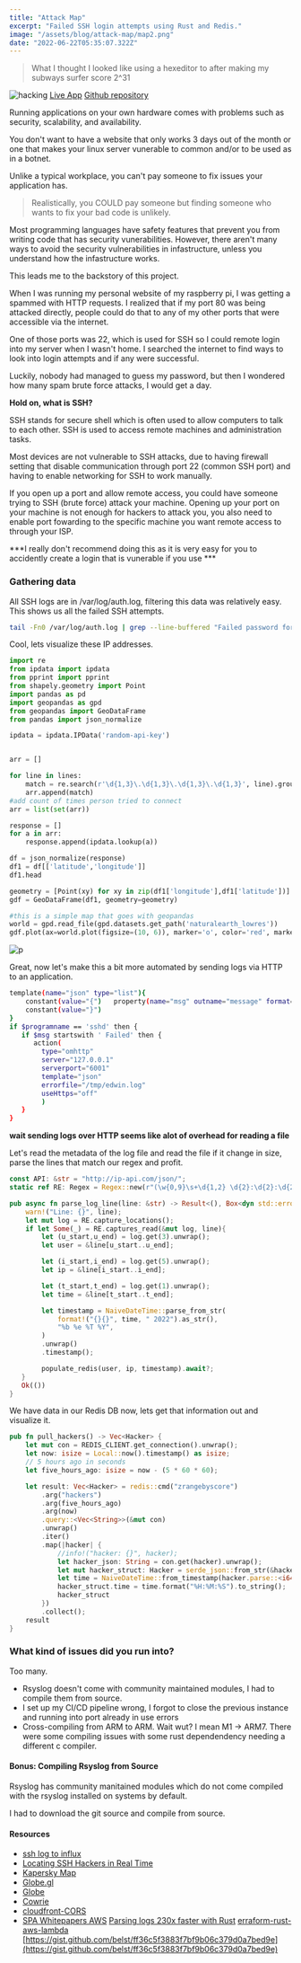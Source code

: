 ```yaml
---
title: "Attack Map"
excerpt: "Failed SSH login attempts using Rust and Redis."
image: "/assets/blog/attack-map/map2.png"
date: "2022-06-22T05:35:07.322Z"
---
```


> What I thought I looked like using a hexeditor to after making my subways surfer score 2^31

![hacking](/assets/blog/attack-map/hacker.gif)
[Live App](https://map.notedwin.tech)
[Github repository](https://github.com/notedwin/attack-map)

Running applications on your own hardware comes with problems such as security, scalability, and availability.

You don't want to have a website that only works 3 days out of the month or one that makes your linux server vunerable to common and/or to be used as in a botnet.

Unlike a typical workplace, you can't pay someone to fix issues your application has.
> Realistically, you COULD pay someone but finding someone who wants to fix your bad code is unlikely.


Most programming languages have safety features that prevent you from writing code that has security vunerabilities.
However, there aren't many ways to avoid the security vulnerabilities in infastructure, unless you understand how the infastructure works.

This leads me to the backstory of this project.

When I was running my personal website of my raspberry pi, I was getting a spammed with HTTP requests. I realized that if my port 80 was being attacked directly, people could do that to any of my other ports that were accessible via the internet.

One of those ports was 22, which is used for SSH so I could remote login into my server when I wasn't home. I searched the internet to find ways to look into login attempts and if any were successful.

Luckily, nobody had managed to guess my password, but then I wondered how many spam brute force attacks, I would get a day.


**Hold on, what is SSH?**

SSH stands for secure shell which is often used to allow computers to talk to each other. SSH is used to access remote machines and administration tasks.

Most devices are not vulnerable to SSH attacks, due to having firewall setting that disable communication through port 22 (common SSH port) and having to enable networking for SSH to work manually.

If you open up a port and allow remote access, you could have someone trying to SSH (brute force) attack your machine. Opening up your port on your machine is not enough for hackers to attack you, you also need to enable port fowarding to the specific machine you want remote access to through your ISP.

***I really don't recommend doing this as it is very easy for you to accidently create a login that is vunerable if you use ***

### Gathering data

All SSH logs are in /var/log/auth.log, filtering this data was relatively easy. This shows us all the failed SSH attempts.

```bash
tail -Fn0 /var/log/auth.log | grep --line-buffered "Failed password for" | grep --line-buffered -o '[0-9]\{1,3\}\.[0-9]\{1,3\}\.[0-9]\{1,3\}\.[0-9]\{1,3\}'

```

Cool, lets visualize these IP addresses.

```python
import re
from ipdata import ipdata
from pprint import pprint
from shapely.geometry import Point
import pandas as pd
import geopandas as gpd
from geopandas import GeoDataFrame
from pandas import json_normalize 

ipdata = ipdata.IPData('random-api-key')


arr = []

for line in lines:
    match = re.search(r'\d{1,3}\.\d{1,3}\.\d{1,3}\.\d{1,3}', line).group()
    arr.append(match)
#add count of times person tried to connect
arr = list(set(arr))

response = []
for a in arr:
    response.append(ipdata.lookup(a))

df = json_normalize(response)
df1 = df[['latitude','longitude']]
df1.head

geometry = [Point(xy) for xy in zip(df1['longitude'],df1['latitude'])]
gdf = GeoDataFrame(df1, geometry=geometry)   

#this is a simple map that goes with geopandas
world = gpd.read_file(gpd.datasets.get_path('naturalearth_lowres'))
gdf.plot(ax=world.plot(figsize=(10, 6)), marker='o', color='red', markersize=15);
```

![p](assets/blog/attack-map/py.png)

Great, now let's make this a bit more automated by sending logs via HTTP to an application.

```bash
template(name="json" type="list"){
    constant(value="{")   property(name="msg" outname="message" format="jsonfr")
    constant(value="}")
}
if $programname == 'sshd' then {
   if $msg startswith ' Failed' then {
      action(
        type="omhttp"
        server="127.0.0.1"
        serverport="6001"
        template="json"                                                        
        errorfile="/tmp/edwin.log"                        
        useHttps="off"               
        )             
   }                                             
}
```

**wait sending logs over HTTP seems like alot of overhead for reading a file**

Let's read the metadata of the log file and read the file if it change in size, parse the lines that match our regex and profit.

```rust
const API: &str = "http://ip-api.com/json/";
static ref RE: Regex = Regex::new(r"(\w{0,9}\s+\d{1,2} \d{2}:\d{2}:\d{2})( localhost sshd\[\d*]: Failed password for invalid user )(\w{0,12})( from )(\d{1,3}\.\d{1,3}\.\d{1,3}\.\d{1,3}).*").unwrap();

pub async fn parse_log_line(line: &str) -> Result<(), Box<dyn std::error::Error>> {
    warn!("Line: {}", line);
    let mut log = RE.capture_locations();
    if let Some(_) = RE.captures_read(&mut log, line){
        let (u_start,u_end) = log.get(3).unwrap();
        let user = &line[u_start..u_end];

        let (i_start,i_end) = log.get(5).unwrap();
        let ip = &line[i_start..i_end];

        let (t_start,t_end) = log.get(1).unwrap();
        let time = &line[t_start..t_end];

        let timestamp = NaiveDateTime::parse_from_str(
            format!("{}{}", time, " 2022").as_str(),
            "%b %e %T %Y",
        )
        .unwrap()
        .timestamp();

        populate_redis(user, ip, timestamp).await?;
   }
   Ok(())
}

```

We have data in our Redis DB now, lets get that information out and visualize it.

```rust
pub fn pull_hackers() -> Vec<Hacker> {
    let mut con = REDIS_CLIENT.get_connection().unwrap();
    let now: isize = Local::now().timestamp() as isize;
    // 5 hours ago in seconds
    let five_hours_ago: isize = now - (5 * 60 * 60);

    let result: Vec<Hacker> = redis::cmd("zrangebyscore")
        .arg("hackers")
        .arg(five_hours_ago)
        .arg(now)
        .query::<Vec<String>>(&mut con)
        .unwrap()
        .iter()
        .map(|hacker| {
            //info!("hacker: {}", hacker);
            let hacker_json: String = con.get(hacker).unwrap();
            let mut hacker_struct: Hacker = serde_json::from_str(&hacker_json).unwrap();
            let time = NaiveDateTime::from_timestamp(hacker.parse::<i64>().unwrap(), 0);
            hacker_struct.time = time.format("%H:%M:%S").to_string();
            hacker_struct
        })
        .collect();
    result
}
```

### What kind of issues did you run into?

Too many. 

- Rsyslog doesn't come with community maintained modules, I had to compile them from source.
- I set up my CI/CD pipeline wrong, I forgot to close the previous instance and running into port already in use errors
- Cross-compiling from ARM to ARM. Wait wut? I mean M1 -> ARM7. There were some compiling issues with some rust dependendency needing a different c compiler.


#### Bonus: Compiling Rsyslog from Source

Rsyslog has community manitained modules which do not come compiled with the rsyslog installed on systems by default. 

I had to download the git source and compile from source. 

#### Resources

- [ssh log to influx](https://github.com/acouvreur/ssh-log-to-influx)
- [Locating SSH Hackers in Real Time](https://devconnected.com/geolocating-ssh-hackers-in-real-time/)
- [Kapersky Map](https://cybermap.kaspersky.com/)
- [Globe.gl](https://github.com/vasturiano/globe.gl)
- [Globe](https://www.timcchang.com/posts/threejs-globe)
- [Cowrie](https://cowrie.readthedocs.io/en/latest/graylog/README.html#syslog-configuration)
- [cloudfront-CORS](https://advancedweb.hu/how-cloudfront-solves-cors-problems/)
- [SPA Whitepapers AWS](https://docs.aws.amazon.com/whitepapers/latest/serverless-multi-tier-architectures-api-gateway-lambda/single-page-application.html)
[Parsing logs 230x faster with Rust](https://andre.arko.net/2018/10/25/parsing-logs-230x-faster-with-rust/)
[erraform-rust-aws-lambda](https://github.com/anuraags/terraform-rust-aws-lambda/blob/master/lambda/aws.Dockerfile)
[https://gist.github.com/belst/ff36c5f3883f7bf9b06c379d0a7bed9e](https://gist.github.com/belst/ff36c5f3883f7bf9b06c379d0a7bed9e)